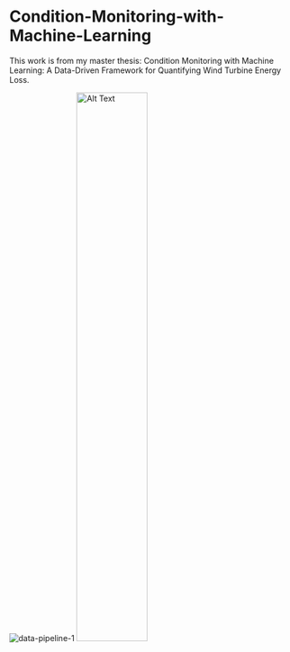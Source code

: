 # Condition-Monitoring-with-Machine-Learning
This work is from my master thesis: Condition Monitoring with Machine Learning: A Data-Driven Framework for Quantifying Wind Turbine Energy Loss.

![data-pipeline-1](https://github.com/user-attachments/assets/77e91d91-e595-4559-b885-c20199d709bd)
<img src="https://github.com/user-attachments/assets/77e91d91-e595-4559-b885-c20199d709bd" alt="Alt Text" style="width:50%; height:auto;">

